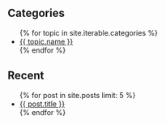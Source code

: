 
<div id="ui-tabs-2" class="section">
		<h2 class="section-title">Categories</h2>
		<ul>
			{% for topic in site.iterable.categories %}
				<li><a href="/categories/{{ topic.name }}">{{ topic.name }}</a></li>
			{% endfor %}
		</ul>
</div>
<div id="ui-tabs-1" class="section">
		<h2 class="section-title">Recent</h2>
		<ul>
			{% for post in site.posts limit: 5 %}
				<li><a href="{{ post.url }}" title="{{ post.title }}">{{ post.title }}</a></li>
			{% endfor %}
		</ul>
</div>